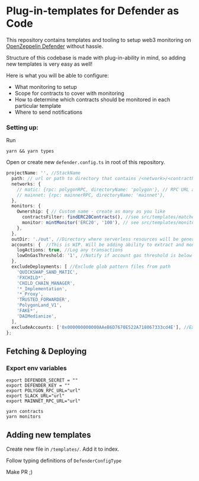 # Plug-in-templates for Defender as Code

This repository contains templates and tooling to setup web3 monitoring on [OpenZeppelin Defender](https://defender.openzeppelin.com) without hassle.

Structure of this codebase is made with plug-in-ability in mind, so adding new templates is very easy as well!

Here is what you will be able to configure:

- What monitoring to setup
- Scope for contracts to cover with monitoring
- How to determine which contracts should be monitored in each particular template
- Where to send notifications

### Setting up:

Run

```
yarn && yarn types
```

Open or create new `defender.config.ts` in root of this repository.

```ts
projectName: '', //StackName
  path: // url or path to directory that contains /<network>/<contractName>.json. File must contain {abi, address} properties.
  networks: {
    // matic: {rpc: polygonRPC, directoryName: 'polygon'}, // RPC URL and directory names in path ^^
    // mainnet: {rpc: mainnerRPC, directoryName: 'mainnet'},
  },
  monitors: {
    Ownership: { // Custom name - create as many as you like
      contractsFilter: findERC20Contracts(), //see src/templates/matchers for availible matchers
      monitor: mintMonitor('ERC20', '100'), // see src/templates/monitors for availbile monitors.
    },
  },
  outDir: './out', //Directory where serverless resources will be generated.
  accounts: {  //This is WIP. Will be adding ability to extract and monitor for all priv. accounts soon
    logActions: true, //Log any transactions
    lowOnGasThreshold: '1', //Notify if account gas threshold is below set value
  },
  excludeDeployments: [ //Exclude glob pattern files from path
    'QUICKSWAP_SAND_MATIC',
    'FXCHILD*',
    'CHILD_CHAIN_MANAGER',
    '*_Implementation',
    '*_Proxy',
    'TRUSTED_FORWARDER',
    'PolygonLand_V1',
    'FAKE*',
    'DAIMedianize',
  ],
  excludeAccounts: ['0x000000000000AAeB6D7670E522A718067333cd4E'], //Exclude accounts from all monitoring
};
```

## Fetching & Deploying

### Export env variables

```
export DEFENDER_SECRET = ""
export DEFENDER_KEY = ""
export POLYGON_RPC_URL="url"
export SLACK_URL="url"
export MAINNET_RPC_URL="url"

```

```
yarn contracts
yarn monitors
```

## Adding new templates

Create new file in `/templates/`. Add it to index.

Follow typing definitions of `DefenderConfigType`

Make PR ;)
